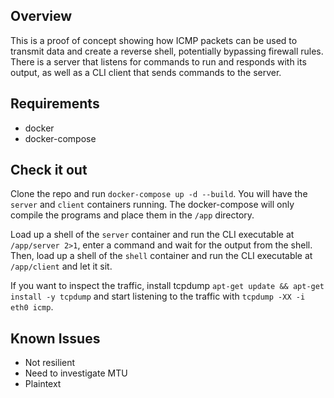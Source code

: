 ## Overview
This is a proof of concept showing how ICMP packets can be used to transmit data and create a reverse shell, potentially bypassing firewall rules.
There is a server that listens for commands to run and responds with its output, as well as a CLI client that sends commands to the server.

## Requirements
- docker
- docker-compose

## Check it out
Clone the repo and run `docker-compose up -d --build`. You will have the `server` and `client` containers running.
The docker-compose will only compile the programs and place them in the `/app` directory.

Load up a shell of the `server` container and run the CLI executable at `/app/server 2>1`, enter a command and wait for the output from the shell.
Then, load up a shell of the `shell` container and run the CLI executable at `/app/client` and let it sit.

If you want to inspect the traffic, install tcpdump `apt-get update && apt-get install -y tcpdump`
and start listening to the traffic with `tcpdump -XX -i eth0 icmp`.

## Known Issues
- Not resilient
- Need to investigate MTU
- Plaintext